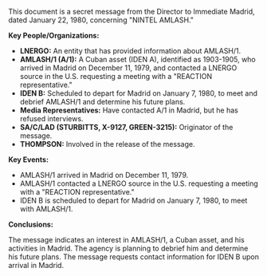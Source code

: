 This document is a secret message from the Director to Immediate Madrid, dated January 22, 1980, concerning "NINTEL AMLASH."

**Key People/Organizations:**

*   **LNERGO:** An entity that has provided information about AMLASH/1.
*   **AMLASH/1 (A/1):** A Cuban asset (IDEN A), identified as 1903-1905, who arrived in Madrid on December 11, 1979, and contacted a LNERGO source in the U.S. requesting a meeting with a "REACTION representative."
*   **IDEN B:** Scheduled to depart for Madrid on January 7, 1980, to meet and debrief AMLASH/1 and determine his future plans.
*   **Media Representatives:** Have contacted A/1 in Madrid, but he has refused interviews.
*   **SA/C/LAD (STURBITTS, X-9127, GREEN-3215):** Originator of the message.
*   **THOMPSON:** Involved in the release of the message.

**Key Events:**

*   AMLASH/1 arrived in Madrid on December 11, 1979.
*   AMLASH/1 contacted a LNERGO source in the U.S. requesting a meeting with a "REACTION representative."
*   IDEN B is scheduled to depart for Madrid on January 7, 1980, to meet with AMLASH/1.

**Conclusions:**

The message indicates an interest in AMLASH/1, a Cuban asset, and his activities in Madrid. The agency is planning to debrief him and determine his future plans. The message requests contact information for IDEN B upon arrival in Madrid.
